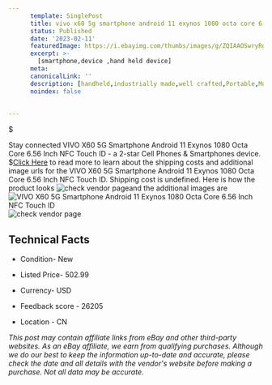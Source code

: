 ```yaml
---
      template: SinglePost
      title: vivo x60 5g smartphone android 11 exynos 1080 octa core 6 56 inch nfc touch id
      status: Published
      date: '2023-02-11'
      featuredImage: https://i.ebayimg.com/thumbs/images/g/ZQIAAOSwryRgAFXw/s-l225.jpg
      excerpt: >-
        [smartphone,device ,hand held device]
      meta:
      canonicalLink: ''
      description: [handheld,industrially made,well crafted,Portable,Mobile,Compact,Convenient,Lightweight,Maneuverable,Man-portable,Miniature,Carriable,Hand-held,Light,Holdable,Transportable,Mobile device,Pocket-sized,On-the-go,Wireless,Cordless,Compact size,Convenient size, smartphone,device ,hand held device]
      noindex: false
      
        
---
```

$

Stay connected VIVO X60 5G Smartphone Android 11 Exynos 1080 Octa Core 6.56 Inch NFC Touch ID - a 2-star Cell Phones & Smartphones device.
$[Click Here](https://www.ebay.com/itm/174595952982?hash=item28a6bad156%3Ag%3AZQIAAOSwryRgAFXw&mkevt=1&mkcid=1&mkrid=711-53200-19255-0&campid=%253CePNCampaignId%253E&customid=%253CreferenceId%253E&toolid=10049) to read more to learn about the shipping costs and additional image urls for the VIVO X60 5G Smartphone Android 11 Exynos 1080 Octa Core 6.56 Inch NFC Touch ID. Shipping cost is undefined. Here is how the product looks ![check vendor page](https://i.ebayimg.com/thumbs/images/g/ZQIAAOSwryRgAFXw/s-l225.jpg)and the additional images are![VIVO X60 5G Smartphone Android 11 Exynos 1080 Octa Core 6.56 Inch NFC Touch ID](https://i.ebayimg.com/images/g/ZQIAAOSwryRgAFXw/s-l960.jpg)![check vendor page](https://origin-galleryplus.ebayimg.com/ws/web/174595952982_2_0_1/225x225.jpg,https://origin-galleryplus.ebayimg.com/ws/web/174595952982_3_0_1/225x225.jpg,https://origin-galleryplus.ebayimg.com/ws/web/174595952982_4_0_1/225x225.jpg,https://origin-galleryplus.ebayimg.com/ws/web/174595952982_5_0_1/225x225.jpg,https://origin-galleryplus.ebayimg.com/ws/web/174595952982_6_0_1/225x225.jpg)



 ## Technical Facts 



     
      

 - Condition- New 


      

 - Listed Price- 502.99 


      

 - Currency- USD 


      

 - Feedback score - 26205 


      

 - Location - CN 


      
      

 *_This post may contain affiliate links from eBay and other third-party websites. As an eBay affiliate, we earn from qualifying purchases. Although we do our best to keep the information up-to-date and accurate, please check the date and all details with the vendor's website before making a purchase. Not all data may be accurate._*






